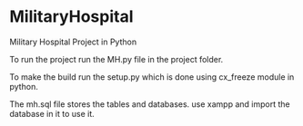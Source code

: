 # MilitaryHospital
Military Hospital Project in Python

To run the project run the MH.py file in the project folder.

To make the build run the setup.py which is done using cx_freeze module in python.

The mh.sql file stores the tables and databases. use xampp and import the database in it to use it.
